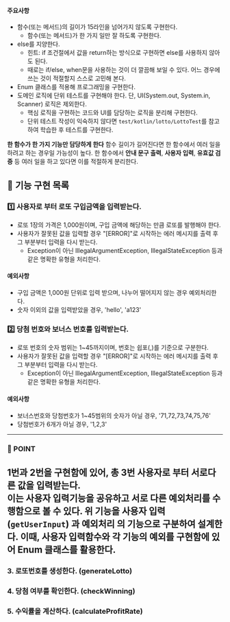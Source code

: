#### 주요사항

- 함수(또는 메서드)의 길이가 15라인을 넘어가지 않도록 구현한다.
  - 함수(또는 메서드)가 한 가지 일만 잘 하도록 구현한다.
- else를 지양한다.
  - 힌트: if 조건절에서 값을 return하는 방식으로 구현하면 else를 사용하지 않아도 된다.
  - 때로는 if/else, when문을 사용하는 것이 더 깔끔해 보일 수 있다. 어느 경우에 쓰는 것이 적절할지 스스로 고민해 본다.
- Enum 클래스를 적용해 프로그래밍을 구현한다.
- 도메인 로직에 단위 테스트를 구현해야 한다. 단, UI(System.out, System.in, Scanner) 로직은 제외한다.
  - 핵심 로직을 구현하는 코드와 UI를 담당하는 로직을 분리해 구현한다.
  - 단위 테스트 작성이 익숙하지 않다면 `test/kotlin/lotto/LottoTest`를 참고하여 학습한 후 테스트를 구현한다.

**한 함수가 한 가지 기능만 담당하게 한다**
함수 길이가 길어진다면 한 함수에서 여러 일을 하려고 하는 경우일 가능성이 높다.
한 함수에서 **안내 문구 출력**, **사용자 입력**, **유효값 검증** 등 여러 일을 하고 있다면
이를 적절하게 분리한다.


## 🚀 기능 구현 목록

### 1️⃣ 사용자로 부터 로또 구입금액을 입력받는다.
- 로또 1장의 가격은 1,000원이며, 구입 금액에 해당하는 만큼 로또를 발행해야 한다.
- 사용자가 잘못된 값을 입력할 경우 "[ERROR]"로 시작하는 에러 메시지를 출력 후 그 부분부터 입력을 다시 받는다.
  - Exception이 아닌 IllegalArgumentException, IllegalStateException 등과 같은 명확한 유형을 처리한다.

#### 예외사항
- 구입 금액은 1,000원 단위로 입력 받으며, 나누어 떨어지지 않는 경우 예외처리한다.
- 숫자 이외의 값을 입력받았을 경우, 'hello', 'a123'


### 2️⃣ 당첨 번호와 보너스 번호를 입력받는다.
- 로또 번호의 숫자 범위는 1~45까지이며, 번호는 쉽포(,)를 기준으로 구분한다.
- 사용자가 잘못된 값을 입력할 경우 "[ERROR]"로 시작하는 에러 메시지를 출력 후 그 부분부터 입력을 다시 받는다.
  - Exception이 아닌 IllegalArgumentException, IllegalStateException 등과 같은 명확한 유형을 처리한다.

#### 예외사항
- 보너스번호와 당첨번호가 1~45범위의 숫자가 아닐 경우, '71,72,73,74,75,76'
- 당첨번호가 6개가 아닐 경우, '1,2,3'

---
### 🚨 POINT
1번과 2번을 구현함에 있어, 총 3번 사용자로 부터 서로다른 값을 입력받는다.   
이는 사용자 입력기능을 공유하고 서로 다른 예외처리를 수행함으로 볼 수 있다.
위 기능을 **사용자 입력(`getUserInput`)** 과 **예외처리** 의 기능으로 구분하여 설계한다.
이때, 사용자 입력함수와 각 기능의 예외를 구현함에 있어 Enum 클래스를 활용한다.
---







### 3. 로또번호를 생성한다. (generateLotto)
### 4. 당첨 여부를 확인한다. (checkWinning)
### 5. 수익률을 계산하다. (calculateProfitRate)



